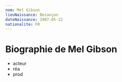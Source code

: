 ```yaml
---
nom: Mel Gibson
lieuNaissance: Besançon
dateNaissance: 1987-05-12
nationalite: FR
---
```


# Biographie de Mel Gibson

- acteur
- réa
- prod
